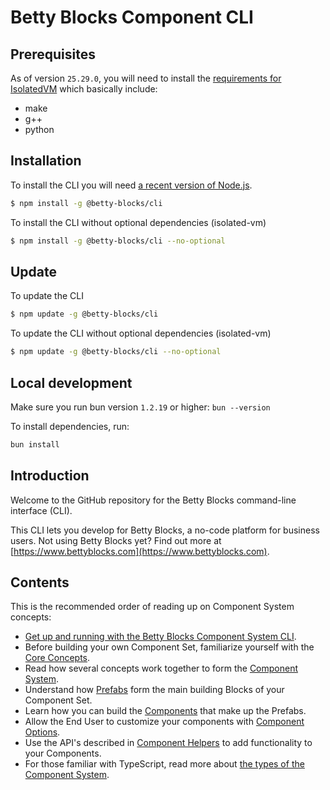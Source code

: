 # Betty Blocks Component CLI

## Prerequisites

As of version `25.29.0`, you will need to install the [requirements for IsolatedVM](https://www.npmjs.com/package/isolated-vm#requirements) which basically include:

- make
- g++
- python

## Installation

To install the CLI you will need [a recent version of Node.js](https://nodejs.org/en/).

```bash
$ npm install -g @betty-blocks/cli
```

To install the CLI without optional dependencies (isolated-vm)

```bash
$ npm install -g @betty-blocks/cli --no-optional
```

## Update

To update the CLI

```bash
$ npm update -g @betty-blocks/cli
```

To update the CLI without optional dependencies (isolated-vm)

```bash
$ npm update -g @betty-blocks/cli --no-optional
```

## Local development

Make sure you run bun version `1.2.19` or higher: 
`bun --version`

To install dependencies, run:

```bash
bun install
```

## Introduction

Welcome to the GitHub repository for the Betty Blocks command-line interface (CLI).

This CLI lets you develop for Betty Blocks, a no-code platform for business users. Not using Betty Blocks yet? Find out more at [https://www.bettyblocks.com](https://www.bettyblocks.com).

## Contents

This is the recommended order of reading up on Component System concepts:

- [Get up and running with the Betty Blocks Component System CLI](https://github.com/bettyblocks/cli/wiki/Components:Usage).
- Before building your own Component Set, familiarize yourself with the [Core Concepts](https://github.com/bettyblocks/cli/wiki/Components:Core-Concepts).
- Read how several concepts work together to form the [Component System](https://github.com/bettyblocks/cli/wiki/Components:Component-System).
- Understand how [Prefabs](https://github.com/bettyblocks/cli/wiki/Components:Prefabs) form the main building Blocks of your Component Set.
- Learn how you can build the [Components](https://github.com/bettyblocks/cli/wiki/Components:Components) that make up the Prefabs.
- Allow the End User to customize your components with [Component Options](https://github.com/bettyblocks/cli/wiki/Components:Component-Options).
- Use the API's described in [Component Helpers](https://github.com/bettyblocks/cli/wiki/Components:Component-Helpers) to add functionality to your Components.
- For those familiar with TypeScript, read more about [the types of the Component System](https://github.com/bettyblocks/cli/wiki/Components:Types).
